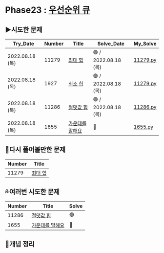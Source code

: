 # Phase23 : [ 우선순위 큐](https://www.acmicpc.net/step/13)



## ▶️시도한 문제

| Try_Date        | Number | Title                                                        | Solve_Date           | My_Solve               |
| --------------- | ------ | ------------------------------------------------------------ | -------------------- | ---------------------- |
| 2022.08.18 (목) | 11279 | [최대 힙](https://www.acmicpc.net/problem/11279) | 🟢 / 2022.08.18 (목) | [11279.py](./11279.py) |
| 2022.08.18 (목) | 1927   | [최소 힙](https://www.acmicpc.net/problem/1927)         | 🟢 / 2022.08.18 (목) | [11279.py](./11279.py) |
| 2022.08.18 (목) | 11286  | [절댓값 힙](https://www.acmicpc.net/problem/11286)      | 🟢 / 2022.08.18 (목) | [11286.py](./11286.py) |
| 2022.08.18 (목) | 1655   | [가운데를 말해요](https://www.acmicpc.net/problem/1655) | 🔴                   | [1655.py](./1655.py)   |



## 💫다시 풀어볼만한 문제

| Number | Title                                            |
| ------ | ------------------------------------------------ |
| 11279  | [최대 힙](https://www.acmicpc.net/problem/11279) |



## 💦여러번 시도한 문제

| Number | Title                                                   | Solve |
| ------ | ------------------------------------------------------- | ----- |
| 11286  | [절댓값 힙](https://www.acmicpc.net/problem/11286)      | 🟢     |
| 1655   | [가운데를 말해요](https://www.acmicpc.net/problem/1655) | 🔴     |



## 📑개념 정리

```python

```
